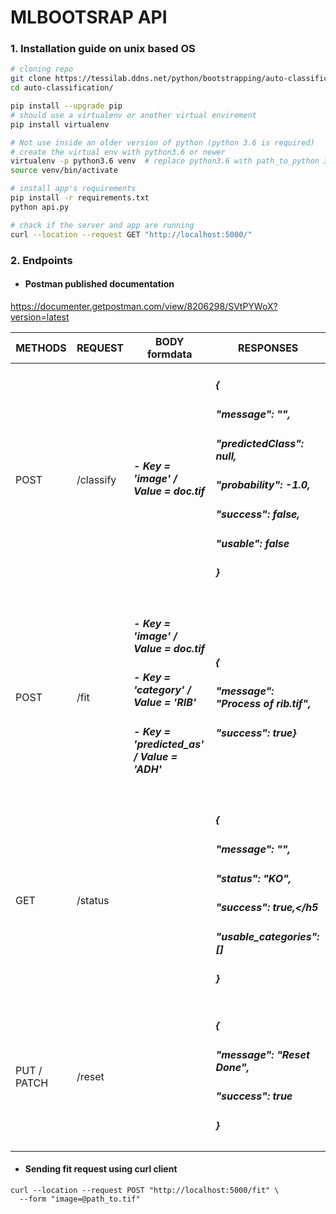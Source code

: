 # MLBOOTSRAP API

### 1. Installation guide on unix based OS

```bash
# cloning repo
git clone https://tessilab.ddns.net/python/bootstrapping/auto-classification.git
cd auto-classification/

pip install --upgrade pip
# should use a virtualenv or another virtual envirement
pip install virtualenv

# Not use inside an older version of python (python 3.6 is required)
# create the virtual env with python3.6 or newer
virtualenv -p python3.6 venv  # replace python3.6 with path_to_python 3.6
source venv/bin/activate

# install app's requirements
pip install -r requirements.txt
python api.py

# chack if the server and app are running
curl --location --request GET "http://localhost:5000/"
```



### 2. Endpoints  
- ####    Postman published documentation
https://documenter.getpostman.com/view/8206298/SVtPYWoX?version=latest

|  METHODS | REQUEST | BODY formdata | RESPONSES |
| --- | --- | --- | --- | 
| POST | /classify | <h5>- Key = *'image'* / Value = *doc.tif*</h5> | <h5>{</h5><h5>"message": "",</h5><h5>"predictedClass": null,</h5><h5>"probability": -1.0,</h5><h5>"success": false,</h5><h5> "usable": false</h5><h5>}</h5>| 
|  |  |  |  |  | 
| POST | /fit |<h5>- Key = 'image' / Value = doc.tif</h5><h5>- Key = *'category'* / Value = *'RIB'* </h5><h5>- Key = *'predicted_as'* / Value = *'ADH'* </h5>|<h5><h5>{</h5><h5>"message": "Process of rib.tif",</h5><h5>"success": true}</h5>|
|  |  |  |  |  | 
| GET |  /status | | <h5>{</h5><h5>"message": "",</h5><h5>"status": "KO",</h5><h5>"success": true,</h5<h5>"usable_categories": []</h5><h5></h5><h5>}</h5>| 
| PUT / PATCH | /reset ||<h5>{</h5><h5>"message": "Reset Done",</h5><h5>"success": true</h5><h5>}</h5>| 

- ####    Sending fit request using curl client
```
curl --location --request POST "http://localhost:5000/fit" \
  --form "image=@path_to.tif"
``` 




